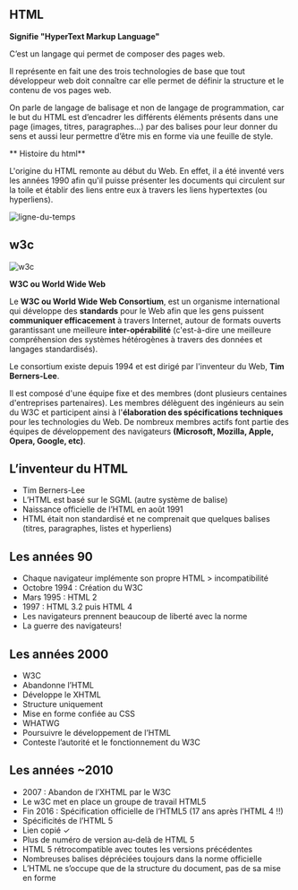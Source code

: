 ## HTML

**Signifie "HyperText Markup Language"**

C’est un langage qui permet de composer des pages web.

Il représente en fait une des trois technologies de base que tout développeur web doit connaître car elle permet de définir la structure et le contenu de vos pages web.

On parle de langage de balisage et non de langage de programmation, car le but du HTML est d’encadrer les différents éléments présents dans une page (images, titres, paragraphes...) par des balises pour leur donner du sens et aussi leur permettre d’être mis en forme via une feuille de style.

** Histoire du html**

L'origine du HTML remonte au début du Web.
En effet, il a été inventé vers les années 1990 afin qu'il puisse présenter les documents qui circulent sur la toile et établir des liens entre eux à travers les liens hypertextes (ou hyperliens).

![ligne-du-temps](https://github.com/user-attachments/assets/cff4bad0-234e-4e54-98f3-9663474d6df8)

## w3c

![w3c](https://github.com/user-attachments/assets/2d5e3b2e-2756-4bf5-b925-8dd44b7474f9)

**W3C ou World Wide Web**

Le **W3C ou World Wide Web Consortium**, est un organisme international qui développe des **standards** pour le Web afin que les gens puissent **communiquer efficacement** à travers Internet, autour de formats ouverts garantissant une meilleure **inter-opérabilité** (c'est-à-dire une meilleure compréhension des systèmes hétérogènes à travers des données et langages standardisés).

Le consortium existe depuis 1994 et est dirigé par l'inventeur du Web, **Tim Berners-Lee**.

Il est composé d'une équipe fixe et des membres (dont plusieurs centaines d'entreprises partenaires). Les membres délèguent des ingénieurs au sein du W3C et participent ainsi à l'**élaboration des spécifications techniques** pour les technologies du Web. De nombreux membres actifs font partie des équipes de développement des navigateurs **(Microsoft, Mozilla, Apple, Opera, Google, etc)**.

## L’inventeur du HTML

- Tim Berners-Lee
- L’HTML est basé sur le SGML (autre système de balise)
- Naissance officielle de l’HTML en août 1991
- HTML était non standardisé et ne comprenait que quelques balises (titres, paragraphes, listes et hyperliens)

## Les années 90

- Chaque navigateur implémente son propre HTML > incompatibilité
- Octobre 1994 : Création du W3C
- Mars 1995 : HTML 2
- 1997 : HTML 3.2 puis HTML 4
- Les navigateurs prennent beaucoup de liberté avec la norme
- La guerre des navigateurs!

## Les années 2000

- W3C
- Abandonne l’HTML
- Développe le XHTML
- Structure uniquement
- Mise en forme confiée au CSS
- WHATWG
- Poursuivre le développement de l’HTML
- Conteste l’autorité et le fonctionnement du W3C

## Les années ~2010

- 2007 : Abandon de l’XHTML par le W3C
- Le w3C met en place un groupe de travail HTML5
- Fin 2016 : Spécification officielle de l’HTML5 (17 ans après l’HTML 4 !!)
- Spécificités de l’HTML 5
- Lien copié ✓
- Plus de numéro de version au-delà de HTML 5
- HTML 5 rétrocompatible avec toutes les versions précédentes
- Nombreuses balises dépréciées toujours dans la norme officielle
- L’HTML ne s’occupe que de la structure du document, pas de sa mise en forme
